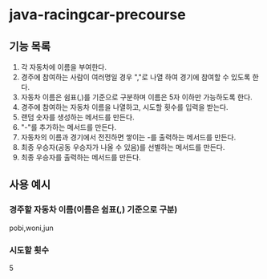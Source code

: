 # java-racingcar-precourse
## 기능 목록
1. 각 자동차에 이름을 부여한다.
2. 경주에 참여하는 사람이 여러명일 경우 ","로 나열 하여 경기에 참여할 수 있도록 한다.
3. 자동차 이름은 쉼표(,)를 기준으로 구분하며 이름은 5자 이하만 가능하도록 한다.
4. 경주에 참여하는 자동차 이름을 나열하고, 시도할 횟수를 입력을 받는다.
5. 랜덤 숫자를 생성하는 메서드를 만든다.
6. "-"를 추가하는 메서드를 만든다.
7. 자동차의 이름과 경기에서 전진하면 쌓이는 -를 출력하는 메서드를 만든다.
8. 최종 우승자(공동 우승자가 나올 수 있음)를 선별하는 메서드를 만든다.
9. 최종 우승자를 출력하는 메서드를 만든다.

## 사용 예시
### 경주할 자동차 이름(이름은 쉼표(,) 기준으로 구분)
pobi,woni,jun
### 시도할 횟수
5
